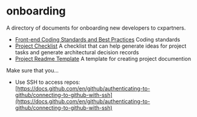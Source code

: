 # onboarding

A directory of documents for onboarding new developers to cxpartners.

* [Front-end Coding Standards and Best Practices](https://github.com/cxpartners/coding-standards) Coding standards
* [Project Checklist](./project-checklist.md) A checklist that can help generate ideas for project tasks and generate architectural decision records
* [Project Readme Template](./project-readme-template.md) A template for creating project documention

Make sure that you...

* Use SSH to access repos: [https://docs.github.com/en/github/authenticating-to-github/connecting-to-github-with-ssh](https://docs.github.com/en/github/authenticating-to-github/connecting-to-github-with-ssh)
